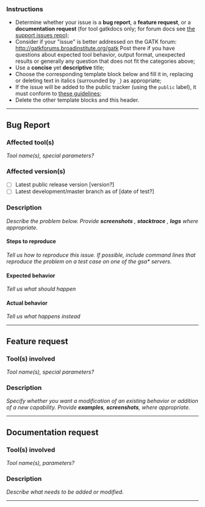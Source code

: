 ### Instructions

- Determine whether your issue is a **bug report**, a **feature request**, or a **documentation request** (for tool gatkdocs only; for forum docs see [the support issues repo](https://github.com/broadinstitute/dsde-docs/issues));
- Consider if your "issue" is better addressed on the GATK forum: http://gatkforums.broadinstitute.org/gatk  Post there if you have questions about expected tool behavior, output format, unexpected results or generally any question that does not fit the categories above;
- Use a **concise** yet **descriptive** title;
- Choose the corresponding template block below and fill it in, replacing or deleting text in italics (surrounded by `_`) as appropriate;
- If the issue will be added to the public tracker (using the `public` label), it must conform to [these guidelines](http://gatkforums.broadinstitute.org/dsde/discussion/6801/guidelines-for-tagging-issues-with-the-public-tag#latest);
- Delete the other template blocks and this header.

----

## Bug Report

### Affected tool(s)
_Tool name(s), special parameters?_

### Affected version(s)
- [ ] Latest public release version [version?]
- [ ] Latest development/master branch as of [date of test?]

### Description 
_Describe the problem below. Provide **screenshots** , **stacktrace** , **logs** where appropriate._

#### Steps to reproduce
_Tell us how to reproduce this issue. If possible, include command lines that reproduce the problem on a test case on one of the gsa* servers._

#### Expected behavior
_Tell us what should happen_

#### Actual behavior
_Tell us what happens instead_

----

## Feature request

### Tool(s) involved
_Tool name(s), special parameters?_

### Description
_Specify whether you want a modification of an existing behavior or addition of a new capability._
_Provide **examples**, **screenshots**, where appropriate._

----

## Documentation request

### Tool(s) involved
_Tool name(s), parameters?_

### Description 
_Describe what needs to be added or modified._

----


